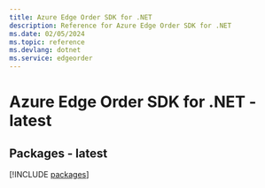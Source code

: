 ```yaml
---
title: Azure Edge Order SDK for .NET
description: Reference for Azure Edge Order SDK for .NET
ms.date: 02/05/2024
ms.topic: reference
ms.devlang: dotnet
ms.service: edgeorder
---
```

# Azure Edge Order SDK for .NET - latest
## Packages - latest
[!INCLUDE [packages](edge-order-index.md)]